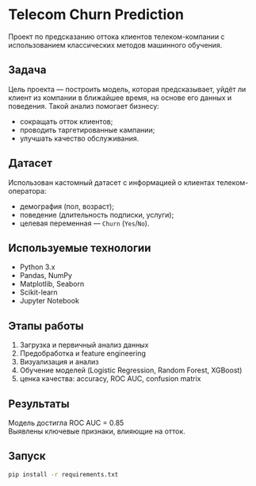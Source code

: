 #  Telecom Churn Prediction

Проект по предсказанию оттока клиентов телеком-компании с использованием классических методов машинного обучения.

##  Задача

Цель проекта — построить модель, которая предсказывает, уйдёт ли клиент из компании в ближайшее время, на основе его данных и поведения. Такой анализ помогает бизнесу:
- сокращать отток клиентов;
- проводить таргетированные кампании;
- улучшать качество обслуживания.

##  Датасет

Использован кастомный датасет с информацией о клиентах телеком-оператора:
- демография (пол, возраст);
- поведение (длительность подписки, услуги);
- целевая переменная — `Churn` (`Yes`/`No`).

##  Используемые технологии

- Python 3.x
- Pandas, NumPy
- Matplotlib, Seaborn
- Scikit-learn
- Jupyter Notebook

##  Этапы работы

1.  Загрузка и первичный анализ данных
2.  Предобработка и feature engineering
3.  Визуализация и анализ
4.  Обучение моделей (Logistic Regression, Random Forest, XGBoost)
5.  ценка качества: accuracy, ROC AUC, confusion matrix
   

##  Результаты

Модель достигла ROC AUC = 0.85   
Выявлены ключевые признаки, влияющие на отток.

##  Запуск

```bash
pip install -r requirements.txt
